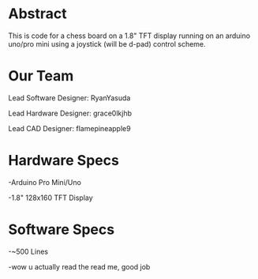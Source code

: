 # Abstract
This is code for a chess board on a 1.8" TFT display running on an arduino uno/pro mini using a joystick (will be d-pad) control scheme.

# Our Team
Lead Software Designer: RyanYasuda

Lead Hardware Designer: grace0lkjhb

Lead CAD Designer: flamepineapple9

# Hardware Specs
-Arduino Pro Mini/Uno

-1.8" 128x160 TFT Display

# Software Specs
-~500 Lines

-wow u actually read the read me, good job

